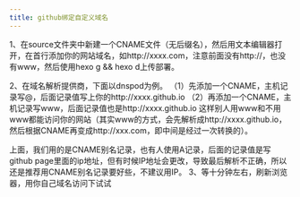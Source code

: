 ```yaml
---
title: github绑定自定义域名
---
```

1、在source文件夹中新建一个CNAME文件（无后缀名），然后用文本编辑器打开，在首行添加你的网站域名，如http://xxxx.com，注意前面没有http://，也没有www，然后使用hexo g && hexo d上传部署。
<!-- more -->
2、在域名解析提供商，下面以dnspod为例。
（1）先添加一个CNAME，主机记录写@，后面记录值写上你的http://xxxx.github.io
（2）再添加一个CNAME，主机记录写www，后面记录值也是http://xxxx.github.io
这样别人用www和不用www都能访问你的网站（其实www的方式，会先解析成http://xxxx.github.io，然后根据CNAME再变成http://xxx.com，即中间是经过一次转换的）。

上面，我们用的是CNAME别名记录，也有人使用A记录，后面的记录值是写github page里面的ip地址，但有时候IP地址会更改，导致最后解析不正确，所以还是推荐用CNAME别名记录要好些，不建议用IP。
3、等十分钟左右，刷新浏览器，用你自己域名访问下试试
